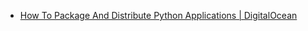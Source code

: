 - [How To Package And Distribute Python Applications | DigitalOcean](https://www.digitalocean.com/community/tutorials/how-to-package-and-distribute-python-applications)